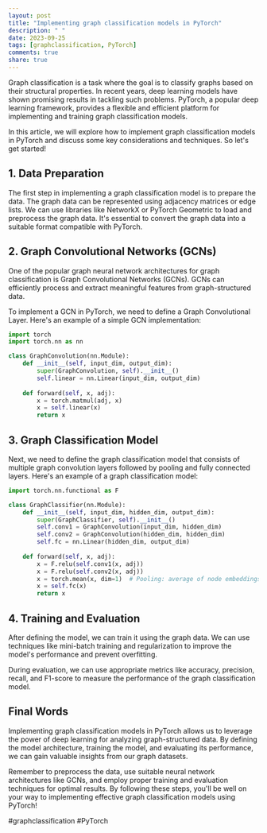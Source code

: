 ```yaml
---
layout: post
title: "Implementing graph classification models in PyTorch"
description: " "
date: 2023-09-25
tags: [graphclassification, PyTorch]
comments: true
share: true
---
```


Graph classification is a task where the goal is to classify graphs based on their structural properties. In recent years, deep learning models have shown promising results in tackling such problems. PyTorch, a popular deep learning framework, provides a flexible and efficient platform for implementing and training graph classification models.

In this article, we will explore how to implement graph classification models in PyTorch and discuss some key considerations and techniques. So let's get started!

## 1. Data Preparation

The first step in implementing a graph classification model is to prepare the data. The graph data can be represented using adjacency matrices or edge lists. We can use libraries like NetworkX or PyTorch Geometric to load and preprocess the graph data. It's essential to convert the graph data into a suitable format compatible with PyTorch.

## 2. Graph Convolutional Networks (GCNs)

One of the popular graph neural network architectures for graph classification is Graph Convolutional Networks (GCNs). GCNs can efficiently process and extract meaningful features from graph-structured data.

To implement a GCN in PyTorch, we need to define a Graph Convolutional Layer. Here's an example of a simple GCN implementation:

```python
import torch
import torch.nn as nn

class GraphConvolution(nn.Module):
    def __init__(self, input_dim, output_dim):
        super(GraphConvolution, self).__init__()
        self.linear = nn.Linear(input_dim, output_dim)
        
    def forward(self, x, adj):
        x = torch.matmul(adj, x)
        x = self.linear(x)
        return x
```

## 3. Graph Classification Model

Next, we need to define the graph classification model that consists of multiple graph convolution layers followed by pooling and fully connected layers. Here's an example of a graph classification model:

```python
import torch.nn.functional as F

class GraphClassifier(nn.Module):
    def __init__(self, input_dim, hidden_dim, output_dim):
        super(GraphClassifier, self).__init__()
        self.conv1 = GraphConvolution(input_dim, hidden_dim)
        self.conv2 = GraphConvolution(hidden_dim, hidden_dim)
        self.fc = nn.Linear(hidden_dim, output_dim)
        
    def forward(self, x, adj):
        x = F.relu(self.conv1(x, adj))
        x = F.relu(self.conv2(x, adj))
        x = torch.mean(x, dim=1)  # Pooling: average of node embeddings
        x = self.fc(x)
        return x
```

## 4. Training and Evaluation

After defining the model, we can train it using the graph data. We can use techniques like mini-batch training and regularization to improve the model's performance and prevent overfitting.

During evaluation, we can use appropriate metrics like accuracy, precision, recall, and F1-score to measure the performance of the graph classification model.

## Final Words

Implementing graph classification models in PyTorch allows us to leverage the power of deep learning for analyzing graph-structured data. By defining the model architecture, training the model, and evaluating its performance, we can gain valuable insights from our graph datasets.

Remember to preprocess the data, use suitable neural network architectures like GCNs, and employ proper training and evaluation techniques for optimal results. By following these steps, you'll be well on your way to implementing effective graph classification models using PyTorch!

#graphclassification #PyTorch